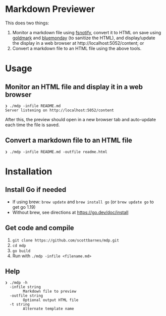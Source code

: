 Markdown Previewer
==================
This does two things:

1. Monitor a markdown file using [fsnotify](https://github.com/fsnotify/fsnotify), convert it to HTML on save using [goldmark](https://github.com/yuin/goldmark) and [bluemonday](https://github.com/microcosm-cc/bluemonday) (to sanitize the HTML), and display/update the display in a web browser at http://localhost:5052/content; or
1. Convert a markdown file to an HTML file using the above tools.

# Usage
## Monitor an HTML file and display it in a web browser
```
❯ ./mdp -infile README.md
Server listening on http://localhost:5052/content
```
After this, the preview should open in a new browser tab and auto-update each time the file is saved.

## Convert a markdown file to an HTML file
```
❯ ./mdp -infile README.md -outfile readme.html
```

# Installation
## Install Go if needed
- If using brew: `brew update` and `brew install go` (or `brew update go` to get go 1.19)
- Without brew, see directions at https://go.dev/doc/install

## Get code and compile
1. `git clone https://github.com/scottbarnes/mdp.git`
1. `cd mdp`
1. `go build`
1. Run with `./mdp -infile <filename.md>`

## Help
```
❯ ./mdp -h 
  -infile string
        Markdown file to preview
  -outfile string
        Optional output HTML file
  -t string
        Alternate template name
```
